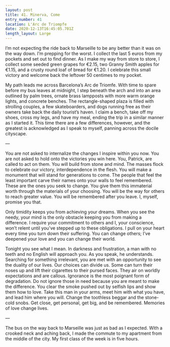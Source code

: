 ```yaml
---
layout: post
title: 41. Minerva, Come
entry_number: 41
location: L'Arc de Triompfe
date: 2020-12-13T16:45:05.701Z
length_layout: Large
---
```

I’m not expecting the ride back to Marseille to be any better than it was on the way down. I’m prepping for the worst. I collect the last 5 euros from my pockets and set out to find dinner. As I make my way from store to store, I collect some seeded green grapes for €2.15, two Granny Smith apples for €1.15, and a crusty round loaf of bread for €1.20. I celebrate this small victory and welcome back the leftover 50 centimes to my pocket.

My path leads me across Barcelona’s Arc de Triomfe. With time to spare before my bus leaves at midnight, I step beneath the arch and into an area outlined by palm trees, ornate brass lampposts with more warm orange lights, and concrete benches. The rectangle-shaped plaza is filled with strolling couples, a few skateboarders, and dogs running free as their owners take back the daily tourist’s haven. I claim a bench, take off my shoes, cross my legs, and have my meal, ending the trip in a similar manner as I started it. This time there are a few differences, however, and the greatest is acknowledged as I speak to myself, panning across the docile cityscape. 

—
 
You are not asked to internalize the changes I inspire within you now. You are not asked to hold onto the victories you win here. You, Patrick, are called to act on them. You will build from stone and mind. The masses flock to celebrate our victory, interdependence in the flesh. You will make a monument that will stand for generations to come. The people that feel the least important carve their names onto your walls to feel remembered. These are the ones you seek to change. You give them this immaterial worth through the materials of your choosing. You will be the way for others to reach greater value. You will be remembered after you leave. I, myself, promise you that.

Only timidity keeps you from achieving your dreams. When you see the needy, your mind is the only obstacle keeping you from making a difference. I require your commitment to others and I, your conscience, won’t relent until you’ve stepped up to these obligations. I pull on your heart every time you turn down their suffering. You can change others; I’ve deepened your love and you can change their world.

Tonight you see what I mean. In darkness and frustration, a man with no teeth and no English will approach you. As you speak, he understands. Searching for something irrelevant, you are met with an opportunity to see the duality of our lives. Our choices can divide us. Some can turn their noses up and lift their cigarettes to their pursed faces. They air on worldly expectations and are callous. Ignorance is the most poignant form of degradation. Do not ignore those in need because you are meant to make the difference. You clear the smoke pushed out by selfish lips and show them how to love. Take this man in your arms, meet him with what you have, and lead him where you will. Change the toothless beggar and the stone-cold snobs.
Get close, get personal, get big, and be remembered. Memories of love change lives.

— 

The bus on the way back to Marseille was just as bad as I expected. With a crooked neck and aching back, I made the commute to my apartment from the middle of the city. My first class of the week is in five hours.